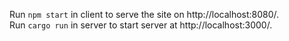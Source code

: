 Run `npm start` in client to serve the site on http://localhost:8080/.  
Run `cargo run` in server to start server at http://localhost:3000/.
